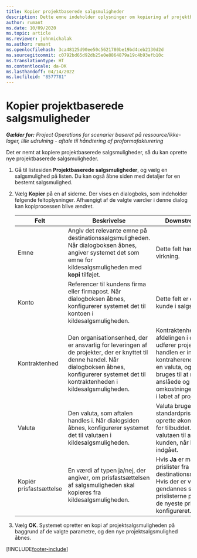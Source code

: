 ```yaml
---
title: Kopier projektbaserede salgsmuligheder
description: Dette emne indeholder oplysninger om kopiering af projektbaserede salgsmuligheder i Project Operations.
author: rumant
ms.date: 10/09/2020
ms.topic: article
ms.reviewer: johnmichalak
ms.author: rumant
ms.openlocfilehash: 3ca48125d90ee50c5621780be19bd4ceb2130d2d
ms.sourcegitcommit: c0792bd65d92db25e0e8864879a19c4b93efb10c
ms.translationtype: HT
ms.contentlocale: da-DK
ms.lasthandoff: 04/14/2022
ms.locfileid: "8577781"
---
```

# <a name="copy-project-based-opportunities"></a>Kopier projektbaserede salgsmuligheder

_**Gælder for:** Project Operations for scenarier baseret på ressource/ikke-lager, lille udrulning - aftale til håndtering af proformafakturering_


Det er nemt at kopiere projektbaserede salgsmuligheder, så du kan oprette nye projektbaserede salgsmuligheder. 

1. Gå til listesiden **Projektbaserede salgsmuligheder**, og vælg en salgsmulighed på listen. Du kan også åbne siden med detaljer for en bestemt salgsmulighed. 
2. Vælg **Kopier** på en af siderne. Der vises en dialogboks, som indeholder følgende feltoplysninger. Afhængigt af de valgte værdier i denne dialog kan kopiprocessen blive ændret.

    | **Felt** | **Beskrivelse** | **Downstream-virkning** |
    | --- | --- | --- |
    | Emne | Angiv det relevante emne på destinationssalgsmuligheden. Når dialogboksen åbnes, angiver systemet det som emne for kildesalgsmuligheden med **kopi** tilføjet. | Dette felt har ingen afledt virkning. |
    | Konto | Referencer til kundens firma eller firmapost. Når dialogboksen åbnes, konfigurerer systemet det til kontoen i kildesalgsmuligheden. | Dette felt er den primære kunde i salgsmuligheden. |
    | Kontraktenhed | Den organisationsenhed, der er ansvarlig for leveringen af de projekter, der er knyttet til denne handel. Når dialogboksen åbnes, konfigurerer systemet det til kontraktenheden i kildesalgsmuligheden. | Kontraktenheden er afdelingen i det firma, der udfører projekterne, når handlen er indgået. Alle kontraherende enheder har en valuta, og denne valuta bruges til at rapportere de anslåede og faktiske omkostninger, der er påløbet i løbet af projektet. |
    | Valuta | Den valuta, som aftalen handles i. Når dialogsiden åbnes, konfigurerer systemet det til valutaen i kildesalgsmuligheden. | Valuta bruges til en standardprisliste og til at oprette økonomiske estimater for tilbuddet. Til sidst bruges valutaen til at fakturere kunden, når handlen er indgået. |
    | Kopiér prisfastsættelse | En værdi af typen ja/nej, der angiver, om prisfastsættelsen af salgsmuligheden skal kopieres fra kildesalgsmuligheden. | Hvis **Ja** er markeret, kopieres prislister fra kilden til destinationssalgsmuligheden. Hvis der er valgt **Nej** gendannes standarderne for prislisterne på baggrund af de nyeste prislister, der er konfigureret. |

3. Vælg **OK**. Systemet opretter en kopi af projektsalgsmuligheden på baggrund af de valgte parametre, og den nye projektsalgsmulighed åbnes.


[!INCLUDE[footer-include](../includes/footer-banner.md)]